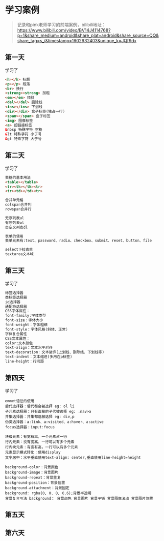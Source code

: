 # 学习案例

> 记录和pink老师学习的前端案例，bilibili地址：https://www.bilibili.com/video/BV14J4114768?p=1&share_medium=android&share_plat=android&share_source=QQ&share_tag=s_i&timestamp=1602932403&unique_k=JQf9dx


## 第一天
学习了 
```html
<h></h> 标题
<p></p> 段落
<br> 换行
<strong><strong> 加粗
<em></em> 倾斜
<del></del> 删除线
<ins></ins> 下划线
<div></div> 盒子标签(独占一行)
<span></span> 盒子标签
<img> 图像标签
<a> 超链接标签
&nbsp 特殊字符 空格
&lt 特殊字符 小于号
&gt 特殊字符 大于号
```
## 第二天
学习了
```html
表格的基本用法
<table></table>
<tr><th></th><tr>
<tr><td></td><tr>

合并单元格
colspan合并列
rowspan合并行

无序列表ul
有序列表ol
自定义列表dl

表单的使用
表单元素有:text、password、radio、checkbox、submit、reset、button、file

select下拉表单
textarea文本域
```
## 第三天
学习了
```html
标签选择器
类标签选择器
id选择器
通配符选择器
CSS字体属性：
font-family:字体类型
font-size：字体大小
font-weight：字体粗细
font-style：字体风格(斜体、正常)
字体复合属性
CSS文本属性：
color:文本颜色
text-align：文本水平对齐
text-decoration：文本装饰(上划线、删除线、下划线等)
text-indent：文本缩进(多用在p标签)
line-height：行间距
```
## 第四天
学习了
```
emmet语法的使用
后代选择器：后代都会被选择 eg: ol li 
子元素选择器：只有直接的子代被选择 eg: .nav>a
并集选择器：并集都选被选择 eg: div,p
伪类选择器：a:link、a:visited、a:hover、a:active
focus选择器：input:focus

块级元素：有宽有高，一个元素占一行
行内元素：没有宽高，一行可以有多个元素
行内块元素：有宽有高，一行可以有多个元素
元素显示模式转化：使用display
文字居中：水平垂直使用text-align: center,垂直使用line-height=height

background-color：背景颜色
background-image：背景图片
background-repeat：背景重复
background-position：背景位置
background-attachment：背景固定
background: rgba(0, 0, 0, 0.6);背景半透明
背景复合写法 background： 背景颜色 背景图片 背景平铺 背景图像滚动 背景图片位置
```
## 第五天
## 第六天